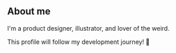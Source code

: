 ## About me

I'm a product designer, illustrator, and lover of the weird. 

This profile will follow my development journey! 🤙
